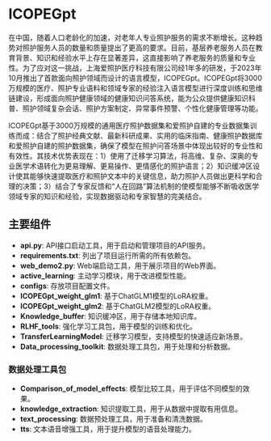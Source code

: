 # ICOPEGpt

在中国，随着人口老龄化的加速，对老年人专业照护服务的需求不断增长。这种趋势对照护服务人员的数量和质量提出了更高的要求。目前，基层养老服务人员在教育背景、知识和经验水平上存在显著差异，这直接影响了养老服务的质量和专业性。为了应对这一挑战，上海爱照护医疗科技有限公司经1年多的研发，于2023年10月推出了首款面向照护领域而设计的语言模型，ICOPEGpt。ICOPEGpt将3000万规模的医疗、照护专业语料和领域专家的经验注入语言模型进行深度训练和思维链建设，形成面向照护健康领域的健康知识问答系统，能为公众提供健康知识科普、照护领域复杂会话、照护方案制定、异常事件预警、个性化健康管理等功能。

ICOPEGpt基于3000万规模的通用医疗照护数据集和爱照护自建的专业数据集训练而成：结合了照护经典文献、最新科研成果、实用的临床指南、健康照护数据库和爱照护自建的照护数据集，确保了模型在照护问答场景中体现出较好的专业性和有效性。其技术优势表现在：1）使用了迁移学习算法，将高维、复杂、深奥的专业医学术语转化为更易理解、更易操作、更情感化的照护语言；2）知识缓冲区设计使其能够快速提取医疗和照护文本中的关键信息，助力照护人员做出更科学和合理的决策；3）结合了专家反馈和“人在回路”算法机制的使模型能够不断吸收医学领域专家的知识和经验，实现数据驱动和专家智慧的完美结合。


## 主要组件

- **api.py**: API接口启动工具，用于启动和管理项目的API服务。
- **requirements.txt**: 列出了项目运行所需的所有依赖包。
- **web_demo2.py**: Web端启动工具，用于展示项目的Web界面。
- **active_learning**: 主动学习模块，用于改进模型性能。
- **configs**: 存放项目配置文件。
- **ICOPEGpt_weight_glm1**: 基于ChatGLM1模型的LoRA权重。
- **ICOPEGpt_weight_glm2**: 基于ChatGLM2模型的LoRA权重。
- **Knowledge_buffer**: 知识缓冲区，用于存储本地知识库。
- **RLHF_tools**: 强化学习工具包，用于模型的训练和优化。
- **TransferLearningModel**: 迁移学习模型，支持模型的快速适应新场景。
- **Data_processing_toolkit**: 数据处理工具包，用于处理和分析数据。

### 数据处理工具包

- **Comparison_of_model_effects**: 模型比较工具，用于评估不同模型的效果。
- **knowledge_extraction**: 知识提取工具，用于从数据中提取有用信息。
- **text_processing**: 数据预处理工具，用于准备和清洗数据。
- **tts**: 文本语音增强工具，用于提升模型的语音处理能力。



